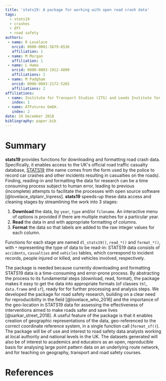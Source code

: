 ```yaml
---
title: 'stats19: A package for working with open road crash data'
tags:
  - stats19
  - crashes
  - dft
  - road safety
authors:
 - name: R Lovelace
   orcid: 0000-0001-5679-6536
   affiliation: 1
 - name: M Morgan
   affiliation: 1
 - name: L Hama
   orcid: 0000-0003-1912-4890
   affiliations: 1
 - name: M Padgham
   orcid: 0000-0003-2172-5265
   affiliations: 2
affiliations:
 - name: Institute for Transport Studies (ITS) and Leeds Institute for Data Analytics (LIDA), University of Leeds
   index: 1
 - name: ATFutures GmbH.
   index: 2
date: 19 December 2018
bibliography: paper.bib
---
```


# Summary

**stats19** provides functions for downloading and formatting road crash data.
Specifically, it enables access to the UK's official road traffic casualty database, [STATS19](https://www.data.gov.uk/dataset/cb7ae6f0-4be6-4935-9277-47e5ce24a11f/road-safety-data) (the name comes from the form used by the police to record car crashes and other incidents resulting in casualties on the roads).
Finding, reading-in and formatting the data for research can be a time consuming process subject to human error, leading to previous (incomplete) attempts to facilitate the processes with open source software [@lovelace_stplanr_Inpress].
**stats19** speeds-up these data access and cleaning stages by streamlining the work into 3 stages:

1. **Download** the data, by `year`, `type` and/or `filename`. An interactive menu of options is provided if there are multiple matches for a particular year.
2. **Read** the data in and with appropriate formatting of columns.
3. **Format** the data so that labels are added to the raw integer values for each column.

Functions for each stage are named `dl_stats19()`, `read_*()` and `format_*()`, with `*` representing the type of data to be read-in: STATS19 data consists of `accidents`, `casualties` and `vehicles` tables, which correspond to incident records, people injured or killed, and vehicles involved, respectively.

The package is needed because currently downloading and formatting STATS19 data is a time-consuming and error-prone process.
By abstracting the process to its fundamental steps (download, read, format), the package makes it easy to get the data into appropriate formats (of classes `tbl`, `data.frame` and `sf`), ready for for further processing and analysis steps.
We developed the package for road safety research, building on a clear need for reproducibility in the field [@lovelace_who_2016] and the importance of the geo-location in STATS19 data for assessing the effectiveness of interventions aimed to make roads safer and save lives [@sarkar_street_2018].
A useful feature of the package is that it enables creation of geographic representations of the data, geo-referenced to the correct coordinate reference system, in a single function call (`format_sf()`).
The package will be of use and interest to road safety data analysts working at local authority and national levels in the UK.
The datasets generated will also be of interest to academics and educators as an open, reproducible basis for analysing large point pattern data on an underlying route network, and for teaching on geography, transport and road safety courses.

# References 

